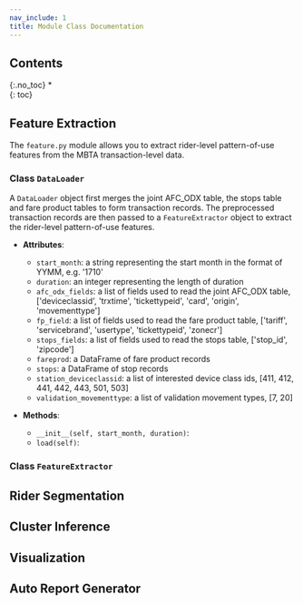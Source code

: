 ```yaml
---
nav_include: 1
title: Module Class Documentation
---
```


## Contents
{:.no_toc}
*  
{: toc}

## Feature Extraction

The ```feature.py``` module allows you to extract rider-level pattern-of-use features from the MBTA transaction-level data.

### Class ```DataLoader```

A ```DataLoader``` object first merges the joint AFC_ODX table, the stops table and fare product tables to form transaction records. The preprocessed transaction records are then passed to a ```FeatureExtractor``` object to extract the rider-level pattern-of-use features.

- **Attributes**:
  - ```start_month```: a string representing the start month in the format of YYMM, e.g. '1710'
  - ```duration```: an integer representing the length of duration
  - ```afc_odx_fields```: a list of fields used to read the joint AFC_ODX table, ['deviceclassid', 'trxtime', 'tickettypeid', 'card', 'origin', 'movementtype']
  - ```fp_field```: a list of fields used to read the fare product table, ['tariff', 'servicebrand', 'usertype', 'tickettypeid', 'zonecr']
  - ```stops_fields```: a list of fields used to read the stops table, ['stop_id', 'zipcode']
  - ```fareprod```: a DataFrame of fare product records
  - ```stops```: a DataFrame of stop records
  - ```station_deviceclassid```: a list of interested device class ids, [411, 412, 441, 442, 443, 501, 503]
  - ```validation_movementtype```: a list of validation movement types, [7, 20]

- **Methods**:
  - ```__init__(self, start_month, duration)```:
  - ```load(self)```:

### Class ```FeatureExtractor```

## Rider Segmentation

## Cluster Inference

## Visualization

## Auto Report Generator

